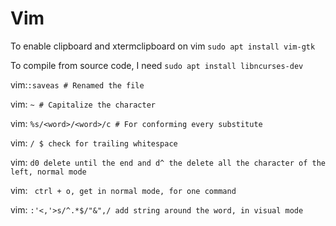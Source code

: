 # Vim

To enable clipboard and xtermclipboard on vim ```sudo apt install vim-gtk```

To compile from source code, I need ```sudo apt install libncurses-dev```

vim:```:saveas # Renamed the file```

vim: ```~ # Capitalize the character```

vim: ```%s/<word>/<word>/c # For conforming every
substitute```

vim: ```/ $ check for trailing whitespace```

vim: ```d0 delete until the end and d^ the delete all the character of the left, normal mode```

vim: ``` ctrl + o, get in normal mode, for one command```

vim: ```:'<,'>s/^.*$/"&",/ add string around the word, in visual mode```

